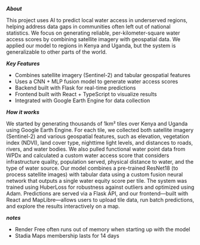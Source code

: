 ***About***

This project uses AI to predict local water access in underserved regions, helping address data gaps in communities often left out of national statistics. We focus on generating reliable, per-kilometer-square water access scores by combining satellite imagery with geospatial data.
We applied our model to regions in Kenya and Uganda, but the system is generalizable to other parts of the world.

***Key Features***

- Combines satellite imagery (Sentinel-2) and tabular geospatial features
- Uses a CNN + MLP fusion model to generate water access scores
- Backend built with Flask for real-time predictions
- Frontend built with React + TypeScript to visualize results
- Integrated with Google Earth Engine for data collection

***How it works***

We started by generating thousands of 1km² tiles over Kenya and Uganda using Google Earth Engine. For each tile, we collected both satellite imagery (Sentinel-2) and various geospatial features, such as elevation, vegetation index (NDVI), land cover type, nighttime light levels, and distances to roads, rivers, and water bodies. We also pulled functional water point data from WPDx and calculated a custom water access score that considers infrastructure quality, population served, physical distance to water, and the type of water source. Our model combines a pre-trained ResNet18 (to process satellite images) with tabular data using a custom fusion neural network that outputs a single water equity score per tile. The system was trained using HuberLoss for robustness against outliers and optimized using Adam. Predictions are served via a Flask API, and our frontend—built with React and MapLibre—allows users to upload tile data, run batch predictions, and explore the results interactively on a map.

***notes***
- Render Free often runs out of memory when starting up with the model
- Stadia Maps membership lasts for 14 days
